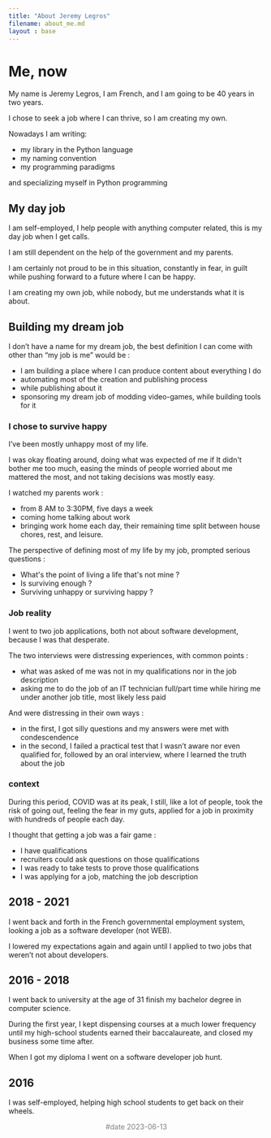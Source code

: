 ```yaml
---
title: "About Jeremy Legros"
filename: about_me.md
layout : base
---
```


<div id="about_me">

 <div id="preface">

  <h1 id="title"> Me, now </h1>

   <!-- <hr class="hr_h1"> -->

   <p>My name is Jeremy Legros, I am French, and I am going to be 40 years in two years.</p>

   <p>I chose to seek a job where I can thrive, so I am creating my own.</p>

   Nowadays I am writing:
   <ul>
    <li>my library in the Python language</li>
    <li>my naming convention</li>
    <li>my programming paradigms</li>
   </ul>
   <p> and specializing myself in Python programming</p>

 </div>

<!-- <h1>  Where I am today </h1> -->

<!-- <div id="where_I_am_today"> -->


<!-- <hr class="hr_h1"> -->

<div id="day_job">

<h2> My day job </h2>



   <p>I am self-employed, I help people with anything computer related, this is my day job when I get calls.</p>

   <p>I am still dependent on the help of the government and my parents.</p>

   <p>I am certainly not proud to be in this situation, constantly in fear, in guilt while pushing forward to a future where I can be happy.</p>

   <p>I am creating my own job, while nobody, but me understands what it is about.</p>

 </div>


<div id="dream_job">

<h2> Building my dream job </h2>

 <p>I don’t have a name for my dream job, the best definition I can come with other than “my job is me” would be : </p>

   <ul>
     <li> I am building a place where I can produce content about everything I do</li>
     <li> automating most of the creation and publishing process </li>
     <li> while publishing about it</li>
     <li> sponsoring my dream job of modding video-games, while building tools for it</li>
   </ul>

</div>

<div id="happy">
<h3> I chose to survive happy </h3>


<p>I’ve been mostly unhappy most of my life.</p>

<p>I was okay floating around, doing what was expected of me if It didn't bother me too much, easing the minds of people worried about me mattered the most, and not taking decisions was mostly easy.</p>

<p>I watched my parents work :</p>

<ul>
  <li>from 8 AM to 3:30PM, five days a week</li>

  <li>coming home talking about work</li>

  <li>bringing work home each day, their remaining time split between house chores, rest, and leisure.</li>

</ul>

<p>The perspective of defining most of my life by my job, prompted serious questions :</p>

<ul>
  <li> What's the point of living a life that's not mine ?</li>
  <li> Is surviving enough ? </li>
  <li> Surviving unhappy or surviving happy ? </li>
</ul>

</div>

<!-- <h1> Where I come from </h1> -->

<!-- <div id="where_I_come_from"> -->
<div id="job_reality">

 <h3> Job reality </h3>

 <p>I went to two job applications, both not about software development, because I was that desperate.</p>

 <p>The two interviews were distressing experiences, with common points :</p>

 <ul>

  <li>what was asked of me was not in my qualifications nor in the job description</li>

  <li>asking me to do the job of an IT technician full/part time while hiring me under another job title, most likely less paid</li>

 </ul>

 <p>And were distressing in their own ways :</p>

 <ul>

  <li>in the first, I got silly questions and my answers were met with condescendence</li>

  <li>in the second, I failed a practical test that I wasn’t aware nor even qualified for, followed by an oral interview, where I learned the truth about the job </li>

 </ul></div>
<div id="context">

 <h3> context </h3>

 <p>During this period, COVID was at its peak, I still, like a lot of people, took the risk of going out, feeling the fear in my guts, applied for a job in proximity with hundreds of people each day.</p>

 <p>I thought that getting a job was a fair game :</p>

 <ul>

   <li>I have qualifications</li>

   <li>recruiters could ask questions on those qualifications</li>

   <li>I was ready to take tests to prove those qualifications</li>

   <li>I was applying for a job, matching the job description</li>

 </ul></div>
<div id="date_2018_2021">

  <h2> 2018 - 2021 </h2>

  <p>I went back and forth in the French governmental employment system, looking a job as a software developer (not WEB).</p>

  <p>I lowered my expectations again and again until I applied to two jobs that weren’t not about developers.</p></div>

<div id="date_2016_2018">

 <h2> 2016 - 2018 </h2>

 <p>I went back to university at the age of 31 finish my bachelor degree in computer science.</p>

 <p>During the first year, I kept dispensing courses at a much lower frequency until my high-school students earned their baccalaureate, and closed my business some time after.</p>

 <p>When I got my diploma I went on a software developer job hunt.</p></div>
<div id="date_2016">


 <!-- <hr class="hr_h1"> -->


 <h2> 2016 </h2>

 <p>I was self-employed, helping high school students to get back on their wheels.</p></div>

<p style="color:gray;text-align: center;">#date 2023-06-13</p>

</div>
